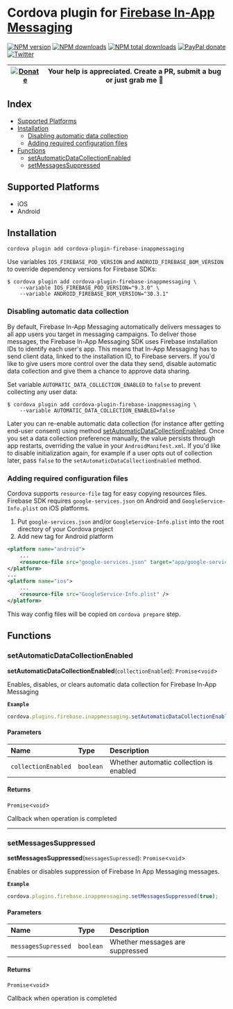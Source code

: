 # Cordova plugin for [Firebase In-App Messaging](https://firebase.google.com/docs/in-app-messaging)

[![NPM version][npm-version]][npm-url] [![NPM downloads][npm-downloads]][npm-url] [![NPM total downloads][npm-total-downloads]][npm-url] [![PayPal donate](https://img.shields.io/badge/paypal-donate-ff69b4?logo=paypal)][donate-url] [![Twitter][twitter-follow]][twitter-url]

| [![Donate](https://www.paypalobjects.com/en_US/i/btn/btn_donateCC_LG.gif)][donate-url] | Your help is appreciated. Create a PR, submit a bug or just grab me :beer: |
|-|-|

[npm-url]: https://www.npmjs.com/package/cordova-plugin-firebase-inappmessaging
[npm-version]: https://img.shields.io/npm/v/cordova-plugin-firebase-inappmessaging.svg
[npm-downloads]: https://img.shields.io/npm/dm/cordova-plugin-firebase-inappmessaging.svg
[npm-total-downloads]: https://img.shields.io/npm/dt/cordova-plugin-firebase-inappmessaging.svg?label=total+downloads
[twitter-url]: https://twitter.com/chemerisuk
[twitter-follow]: https://img.shields.io/twitter/follow/chemerisuk.svg?style=social&label=Follow%20me
[donate-url]: https://www.paypal.com/cgi-bin/webscr?cmd=_s-xclick&hosted_button_id=K7CE5R3PAPT9A&source=url

## Index

<!-- MarkdownTOC levels="2,3" autolink="true" -->

- [Supported Platforms](#supported-platforms)
- [Installation](#installation)
    - [Disabling automatic data collection](#disabling-automatic-data-collection)
    - [Adding required configuration files](#adding-required-configuration-files)
- [Functions](#functions)
    - [setAutomaticDataCollectionEnabled](#setautomaticdatacollectionenabled)
    - [setMessagesSuppressed](#setmessagessuppressed)

<!-- /MarkdownTOC -->

## Supported Platforms

- iOS
- Android

## Installation

    cordova plugin add cordova-plugin-firebase-inappmessaging

Use variables `IOS_FIREBASE_POD_VERSION` and `ANDROID_FIREBASE_BOM_VERSION` to override dependency versions for Firebase SDKs:

    $ cordova plugin add cordova-plugin-firebase-inappmessaging \
        --variable IOS_FIREBASE_POD_VERSION="9.3.0" \
        --variable ANDROID_FIREBASE_BOM_VERSION="30.3.1"

### Disabling automatic data collection
By default, Firebase In-App Messaging automatically delivers messages to all app users you target in messaging campaigns. To deliver those messages, the Firebase In-App Messaging SDK uses Firebase installation IDs to identify each user's app. This means that In-App Messaging has to send client data, linked to the installation ID, to Firebase servers. If you'd like to give users more control over the data they send, disable automatic data collection and give them a chance to approve data sharing.

Set variable `AUTOMATIC_DATA_COLLECTION_ENABLED` to `false` to prevent collecting any user data:

    $ cordova plugin add cordova-plugin-firebase-inappmessaging \
        --variable AUTOMATIC_DATA_COLLECTION_ENABLED=false

Later you can re-enable automatic data collection (for instance after getting end-user consent) using method [setAutomaticDataCollectionEnabled](#setautomaticdatacollectionenabled). Once you set a data collection preference manually, the value persists through app restarts, overriding the value in your `AndroidManifest.xml`. If you'd like to disable initialization again, for example if a user opts out of collection later, pass `false` to the `setAutomaticDataCollectionEnabled` method.

### Adding required configuration files

Cordova supports `resource-file` tag for easy copying resources files. Firebase SDK requires `google-services.json` on Android and `GoogleService-Info.plist` on iOS platforms.

1. Put `google-services.json` and/or `GoogleService-Info.plist` into the root directory of your Cordova project
2. Add new tag for Android platform

```xml
<platform name="android">
    ...
    <resource-file src="google-services.json" target="app/google-services.json" />
</platform>
...
<platform name="ios">
    ...
    <resource-file src="GoogleService-Info.plist" />
</platform>
```

This way config files will be copied on `cordova prepare` step.

<!-- TypedocGenerated -->

## Functions

### setAutomaticDataCollectionEnabled

**setAutomaticDataCollectionEnabled**(`collectionEnabled`): `Promise`<`void`\>

Enables, disables, or clears automatic data collection for Firebase In-App Messaging

**`Example`**

```ts
cordova.plugins.firebase.inappmessaging.setAutomaticDataCollectionEnabled(true);
```

#### Parameters

| Name | Type | Description |
| :------ | :------ | :------ |
| `collectionEnabled` | `boolean` | Whether automatic collection is enabled |

#### Returns

`Promise`<`void`\>

Callback when operation is completed

___

### setMessagesSuppressed

**setMessagesSuppressed**(`messagesSupressed`): `Promise`<`void`\>

Enables or disables suppression of Firebase In App Messaging messages.

**`Example`**

```ts
cordova.plugins.firebase.inappmessaging.setMessagesSuppressed(true);
```

#### Parameters

| Name | Type | Description |
| :------ | :------ | :------ |
| `messagesSupressed` | `boolean` | Whether messages are suppressed |

#### Returns

`Promise`<`void`\>

Callback when operation is completed
